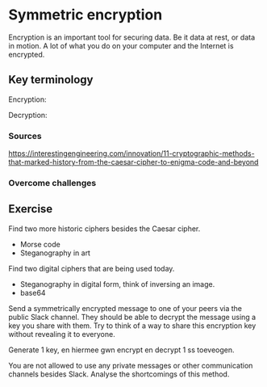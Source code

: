 # Symmetric encryption
Encryption is an important tool for securing data. Be it data at rest, or data in motion. A lot of what you do on your computer and the Internet is encrypted.

## Key terminology
Encryption:

Decryption:



### Sources

https://interestingengineering.com/innovation/11-cryptographic-methods-that-marked-history-from-the-caesar-cipher-to-enigma-code-and-beyond

### Overcome challenges



## Exercise

Find two more historic ciphers besides the Caesar cipher.
- Morse code
- Steganography in art


Find two digital ciphers that are being used today.
- Steganography in digital form, think of inversing an image.
- base64

Send a symmetrically encrypted message to one of your peers via the public Slack channel. They should be able to decrypt the message using a key you share with them. Try to think of a way to share this encryption key without revealing it to everyone. 

Generate 1 key, en hiermee gwn encrypt en decrypt 1 ss toeveogen.




You are not allowed to use any private messages or other communication channels besides Slack. Analyse the shortcomings of this method.



